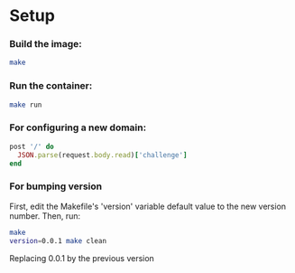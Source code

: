 # Setup
### Build the image:
```bash
make
```

### Run the container:
```bash
make run
```

### For configuring a new domain:
```ruby
post '/' do
  JSON.parse(request.body.read)['challenge']
end
```

### For bumping version
First, edit the Makefile's 'version' variable default value to the new version number.
Then, run:
```bash
make
version=0.0.1 make clean
```
Replacing 0.0.1 by the previous version
